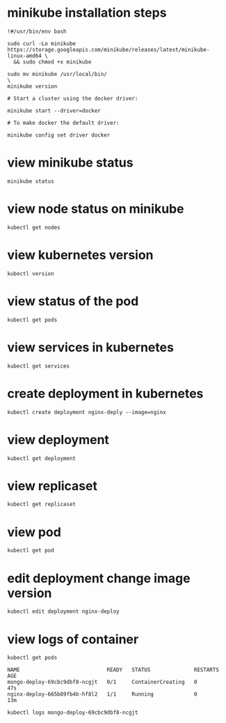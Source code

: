 # minikube installation steps
```
!#/usr/bin/env bash

sudo curl -Lo minikube https://storage.googleapis.com/minikube/releases/latest/minikube-linux-amd64 \
  && sudo chmod +x minikube

sudo mv minikube /usr/local/bin/
\
minikube version

# Start a cluster using the docker driver:

minikube start --driver=docker

# To make docker the default driver:

minikube config set driver docker

```
# view minikube status

```
minikube status
```
# view node status on minikube
```
kubectl get nodes
```

# view kubernetes version
```
kubectl version
```
# view status of the pod
```
kubectl get pods
```

# view services in kubernetes
```
kubectl get services
```
# create deployment in kubernetes
```
kubectl create deployment nginx-deply --image=nginx
```
# view deployment
```
kubectl get deployment
```
# view replicaset
```
kubectl get replicaset
```
# view pod

```
kubectl get pod
```
# edit deployment change image version
```
kubectl edit deployment nginx-deploy
```

# view logs of container
```
kubectl get pods
```
```
NAME                            READY   STATUS              RESTARTS   AGE
mongo-deploy-69cbc9dbf8-ncgjt   0/1     ContainerCreating   0          47s
nginx-deploy-665b89fb4b-hf8l2   1/1     Running             0          13m
```
```
kubectl logs mongo-deploy-69cbc9dbf8-ncgjt
```
